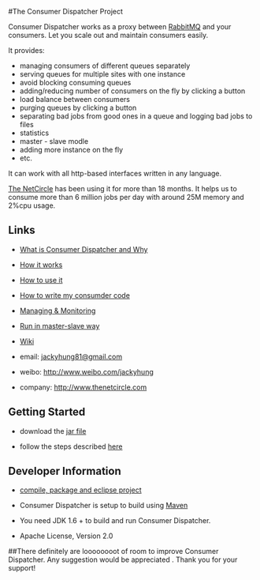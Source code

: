 #The Consumer Dispatcher Project

Consumer Dispatcher works as a proxy between [RabbitMQ](http://www.rabbitmq.com/) and your consumers. Let you scale out and maintain consumers easily.

It provides:
- managing consumers of different queues separately
- serving queues for multiple sites with one instance
- avoid blocking consuming queues
- adding/reducing number of consumers on the fly by clicking a button
- load balance between consumers
- purging queues by clicking a button
- separating bad jobs from good ones in a queue and logging bad jobs to files
- statistics
- master - slave modle
- adding more instance on the fly
- etc.

It can work with all http-based interfaces written in any language. 

[The NetCircle](www.thenetcircle.com) has been using it for more than 18 months. It helps us to consume more than 6 million jobs per day with around 25M memory and 2%cpu usage.

## Links

- [What is Consumer Dispatcher and Why](https://github.com/jackyhung/consumer-dispatcher/wiki/What-is-Consumer-Dispatcher-and-Why) 

- [How it works](https://github.com/jackyhung/consumer-dispatcher/wiki/How-it-works)

- [How to use it](https://github.com/jackyhung/consumer-dispatcher/wiki/How-to-use-it)

- [How to write my consumder code](https://github.com/jackyhung/consumer-dispatcher/wiki/How-to-write-my-Consumer-Code)

- [Managing & Monitoring](https://github.com/jackyhung/consumer-dispatcher/wiki/Managing-&-Monitoring)

- [Run in master-slave way](https://github.com/jackyhung/consumer-dispatcher/wiki/Run-in-master-slave-way)

- [Wiki](https://github.com/jackyhung/consumer-dispatcher/wiki)

- email: jackyhung81@gmail.com

- weibo: http://www.weibo.com/jackyhung

- company: http://www.thenetcircle.com

## Getting Started
 
- download the [jar file](https://raw.github.com/jackyhung/consumer-dispatcher/master/downloads/consumerdispatcher-0.1.1-jar-with-dependencies.jar) 

- follow the steps described [here](https://github.com/jackyhung/consumer-dispatcher/wiki/How-to-use-it#wiki-howtorun)

## Developer Information

- [compile, package and eclipse project](https://github.com/jackyhung/consumer-dispatcher/wiki/How-to-use-it#wiki-compile)

- Consumer Dispatcher is setup to build using [Maven](http://maven.apache.org/)

- You need JDK 1.6 + to build and run Consumer Dispatcher.

- Apache License, Version 2.0

##There definitely are loooooooot of room to improve Consumer Dispatcher. Any suggestion would be appreciated . Thank you for your support!